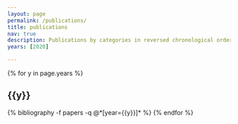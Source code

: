 ```yaml
---
layout: page
permalink: /publications/
title: publications
nav: true
description: Publications by categories in reversed chronological order. Generated by jekyll-scholar.
years: [2020]

---
```


<div class="publications">

{% for y in page.years %}
  <h2 class="year">{{y}}</h2>
  {% bibliography -f papers -q @*[year={{y}}]* %}
{% endfor %}

</div>
